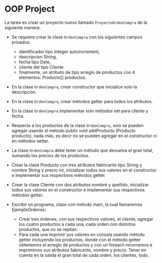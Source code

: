 # OOP Project

La tarea es crear un proyecto nuevo llamado `ProyectoOrdenCompra` de la siguiente manera:

- Se requiere crear la clase `OrdenCompra` con los siguientes campos privados: 
    - identificador tipo Integer autoincrement,
    - descripcion String, 
    - fecha tipo Date, 
    - cliente del tipo Cliente
    - finalmente, un atributo de tipo arreglo de productos con 4 elementos: Producto[] productos.


- En la clase `OrdenCompra`, crear constructor que inicialice solo la descripción.
- En la clase `OrdenCompra`, crear métodos getter para todos los atributos.
- En la clase `OrdenCompra` implementar solo métodos set para cliente y fecha.
- Respecto a los productos de la clase `OrdenCompra`, solo se pueden agregar usando el método public void addProducto (Producto producto), nada más, es decir no se pueden agregar en el constructor ni en métodos setter.
- La clase `OrdenCompra` debe tener un método que devuelva el gran total, sumando los precios de los productos.
- Crear la clase Producto con tres atributos fabricante tipo String y nombre String y precio int, inicializar todos sus valores en el constructor e implementar sus respectivos métodos getter.
- Crear la clase Cliente con dos atributos nombré y apellido, inicializar todos sus valores en el constructor e implementar sus respectivos métodos getter.


- Escribir un programa, clase con método main, la cual llamaremos EjemploOrdenes:
  - Crear tres órdenes, con sus respectivos valores, el cliente, agregar los cuatro productos a cada una, cada orden con distintos productos, que no se repitan.
  - Para cada una imprimir sus valores en consola usando método getter incluyendo los productos, donde con el método getter obtenemos el arreglo de productos y con un foreach recorremos e imprimimos sus atributos fabricante, nombre y precio. Tener en cuenta en la salida el gran total de cada orden, los clientes, todo.